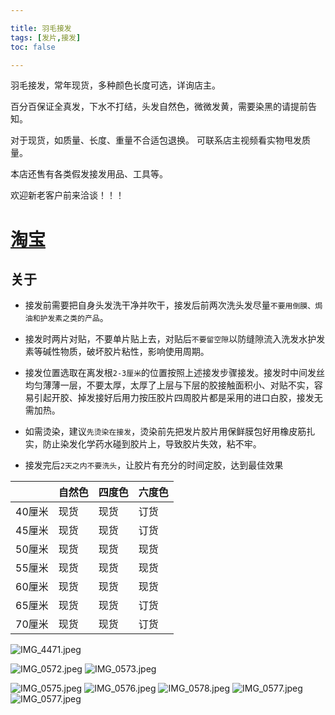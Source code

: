 ```yaml
---

title: 羽毛接发
tags: [发片,接发]
toc: false

---
```



羽毛接发，常年现货，多种颜色长度可选，详询店主。

百分百保证全真发，下水不打结，头发自然色，微微发黄，需要染黑的请提前告知。


对于现货，如质量、长度、重量不合适包退换。 可联系店主视频看实物甩发质量。

本店还售有各类假发接发用品、工具等。

欢迎新老客户前来洽谈！！！

# [淘宝](https://shop128750684.taobao.com/) 
 
## 关于

- 接发前需要把自身头发洗干净并吹干，接发后前两次洗头发尽量`不要用倒膜、焗油和护发素之类的产品`。

- 接发时两片对贴，不要单片贴上去，对贴后`不要留空隙`以防缝隙流入洗发水护发素等碱性物质，破坏胶片粘性，影响使用周期。

- 接发位置选取在离发根`2-3厘米`的位置按照上述接发步骤接发。接发时中间发丝均匀薄薄一层，不要太厚，太厚了上层与下层的胶接触面积小、对贴不实，容易引起开胶、掉发接好后用力按压胶片四周胶片都是采用的进口白胶，接发无需加热。

- 如需烫染，建议`先烫染在接发`，烫染前先把发片胶片用保鲜膜包好用橡皮筋扎实，防止染发化学药水碰到胶片上，导致胶片失效，粘不牢。

- 接发完后`2天之内不要洗头`，让胶片有充分的时间定胶，达到最佳效果
 
 




|        | 自然色 | 四度色 | 六度色 |
|--------|--------|--------|--------|
| 40厘米 | 现货   | 现货   | 订货   |
| 45厘米 | 现货   | 现货   | 订货   |
| 50厘米 | 现货   | 现货   | 现货   |
| 55厘米 | 现货   | 现货   | 现货   |
| 60厘米 | 现货   | 现货   | 现货   |
| 65厘米 | 现货   | 现货   | 订货   |
| 70厘米 | 现货   | 现货   | 订货   |




![IMG_4471.jpeg](/image/6pVBIP.jpeg)

![IMG_0572.jpeg](/image/m3fhzC.jpeg)
![IMG_0573.jpeg](/image/qqzVxv.jpeg)

![IMG_0575.jpeg](/image/BZ9JOK.jpeg)
![IMG_0576.jpeg](/image/wUVgnF.jpeg)
![IMG_0578.jpeg](/image/bXHjz9.jpeg)
![IMG_0577.jpeg](/image/46uazD.jpeg)
![IMG_0577.jpeg](/image/address.jpg)
